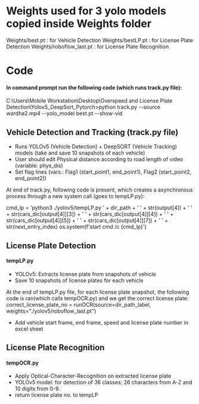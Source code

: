 # Weights used for 3 yolo models copied inside Weights folder
Weights/best.pt : for Vehicle Detection
Weights/bestLP.pt : for License Plate Detection
Weights/roboflow_last.pt : for License Plate Recognition

# Code

#### In command prompt run the following code (which runs track.py file):
C:\Users\Mobile Workstation\Desktop\Overspeed and License Plate Detection\Yolov5_DeepSort_Pytorch>python track.py --source wardha2.mp4 --yolo_model best.pt --show-vid

## Vehicle Detection and Tracking (track.py file)
- Runs YOLOv5 (Vehicle Detection) + DeepSORT (Vehicle Tracking) models (take and save 10 snapshots of each vehicle)
- User should edit Physical distance according to road length of video (variable: phys_dis)
- Set flag lines (vars.: Flag1 (start_point1, end_point1), Flag2 (start_point2, end_point2))

At end of track.py, following code is present, which creates a asynchronous process through a new system call (goes to tempLP.py):

cmd_lp = 'python3 ./yolov5/tempLP.py ' + dir_path + ' ' + str(output[4])  + ' ' + str(cars_dic[output[4]][3])  + ' ' + str(cars_dic[output[4]][4])  + ' ' + str(cars_dic[output[4]][5]) + ' ' + str(cars_dic[output[4]][7]) + ' ' + str(next_entry_index)
os.system(f'start cmd /c {cmd_lp}')

## License Plate Detection
#### tempLP.py
- YOLOv5: Extracts license plate from snapshots of vehicle
- Save 10 snapshots of license plates for each vehicle

At the end of tempLP.py file, for each license plate snapshot, the following code is ran(which calls tempOCR.py) and we get the correct license plate:
correct_license_plate_no =  runOCR(source=dir_path_label, weights="./yolov5/roboflow_last.pt")

- Add vehicle start frame, end frame, speed and license plate number in excel sheet

## License Plate Recognition
#### tempOCR.py
- Apply Optical-Character-Recognition on extracted license plate
- YOLOv5 model: for detection of 36 classes; 26 characters from A-Z and 10 digits from 0-9. 
- return license plate no. to tempLP
